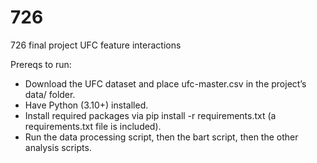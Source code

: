 # 726
726 final project UFC feature interactions

Prereqs to run:

- Download the UFC dataset and place ufc-master.csv in the project’s data/ folder.
- Have Python (3.10+) installed.
- Install required packages via pip install -r requirements.txt (a requirements.txt file is included).
- Run the data processing script, then the bart script, then the other analysis scripts.